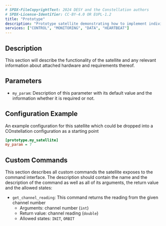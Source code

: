 ```yaml
---
# SPDX-FileCopyrightText: 2024 DESY and the Constellation authors
# SPDX-License-Identifier: CC-BY-4.0 OR EUPL-1.2
title: "Prototype"
description: "Prototype satellite demonstrating how to implement individual satellites"
services: ["CONTROL", "MONITORING", "DATA", "HEARTBEAT"]
---
```


## Description

This section will describe the functionality of the satellite and any relevant information about attached hardware and requirements thereof.

## Parameters

* `my_param`: Description of this parameter with its default value and the information whether it is required or not.

## Configuration Example

An example configuration for this satellite which could be dropped into a COnstellation configuration as a starting point

```ini
[prototype.my_satellite]
my_param = 7
```

## Custom Commands

This section describes all custom commands the satellite exposes to the command interface. The description should contain the name and the description of the
command as well as all of its arguments, the return value and the allowed states:

* `get_channel_reading`: This command returns the reading from the given channel number
  * Arguments: channel number (`int`)
  * Return value: channel reading (`double`)
  * Allowed states: `INIT`, `ORBIT`
